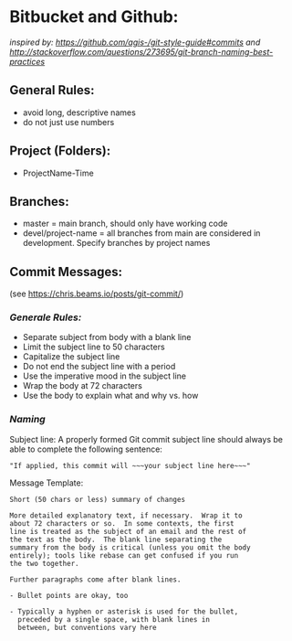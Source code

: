 # Bitbucket and Github:
*inspired by: https://github.com/agis-/git-style-guide#commits and http://stackoverflow.com/questions/273695/git-branch-naming-best-practices*

## General Rules:
* avoid long, descriptive names
* do not just use numbers

## Project (Folders):

* ProjectName-Time

## Branches:

* master = main branch, should only have working code
* devel/project-name = all branches from main are considered in development. Specify branches by project names

## Commit Messages:
(see https://chris.beams.io/posts/git-commit/)

### *Generale Rules:*
* Separate subject from body with a blank line
* Limit the subject line to 50 characters
* Capitalize the subject line
* Do not end the subject line with a period
* Use the imperative mood in the subject line
* Wrap the body at 72 characters
* Use the body to explain what and why vs. how

### *Naming*

Subject line: 
A properly formed Git commit subject line should always be able to complete the following sentence:

    "If applied, this commit will ~~~your subject line here~~~"

Message Template:

    Short (50 chars or less) summary of changes

    More detailed explanatory text, if necessary.  Wrap it to
    about 72 characters or so.  In some contexts, the first
    line is treated as the subject of an email and the rest of
    the text as the body.  The blank line separating the
    summary from the body is critical (unless you omit the body
    entirely); tools like rebase can get confused if you run
    the two together.

    Further paragraphs come after blank lines.

    - Bullet points are okay, too

    - Typically a hyphen or asterisk is used for the bullet,
      preceded by a single space, with blank lines in
      between, but conventions vary here